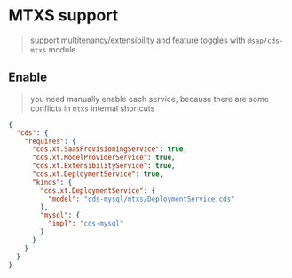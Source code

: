 # MTXS support

> support multitenancy/extensibility and feature toggles with `@sap/cds-mtxs` module

## Enable

> you need manually enable each service, because there are some conflicts in `mtxs` internal shortcuts

```json
{
  "cds": {
    "requires": {
      "cds.xt.SaasProvisioningService": true,
      "cds.xt.ModelProviderService": true,
      "cds.xt.ExtensibilityService": true,
      "cds.xt.DeploymentService": true,
      "kinds": {
        "cds.xt.DeploymentService": {
          "model": "cds-mysql/mtxs/DeploymentService.cds"
        },
        "mysql": {
          "impl": "cds-mysql"
        }
      }
    }
  }
}
```